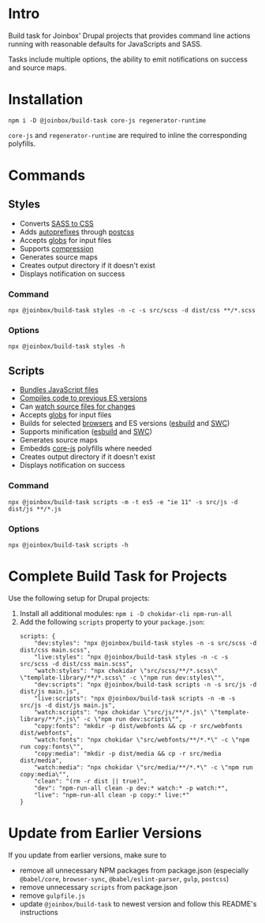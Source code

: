 # Intro

Build task for Joinbox' Drupal projects that provides command line actions running with reasonable
defaults for JavaScripts and SASS.

Tasks include multiple options, the ability to emit notifications on success and source maps.


# Installation

`npm i -D @joinbox/build-task core-js regenerator-runtime`

`core-js` and `regenerator-runtime` are required to inline the corresponding polyfills.

# Commands


## Styles

- Converts [SASS to CSS](https://github.com/sass/dart-sass)
- Adds [autoprefixes](https://github.com/postcss/autoprefixer) through [postcss](https://postcss.org/)
- Accepts [globs](https://www.npmjs.com/package/glob) for input files
- Supports [compression](https://sass-lang.com/documentation/cli/dart-sass#style)
- Generates source maps
- Creates output directory if it doesn't exist
- Displays notification on success

### Command

`npx @joinbox/build-task styles -n -c -s src/scss -d dist/css **/*.scss`

### Options
`npx @joinbox/build-task styles -h`


## Scripts

- [Bundles JavaScript files](https://esbuild.github.io/)
- [Compiles code to previous ES versions](https://swc.rs/)
- Can [watch source files for changes](https://esbuild.github.io/api/#watch)
- Accepts [globs](https://www.npmjs.com/package/glob) for input files
- Builds for selected [browsers](https://github.com/browserslist/browserslist) and ES versions ([esbuild](https://esbuild.github.io/api/#target) and [SWC](https://swc.rs/docs/configuration/compilation#jsctarget))
- Supports minification ([esbuild](https://esbuild.github.io/api/#minify) and [SWC](https://swc.rs/docs/configuration/minification))
- Generates source maps
- Embedds [core-js](https://github.com/zloirock/core-js) polyfills where needed
- Creates output directory if it doesn't exist
- Displays notification on success

### Command

`npx @joinbox/build-task scripts -m -t es5 -e "ie 11" -s src/js -d dist/js **/*.js`

### Options
`npx @joinbox/build-task scripts -h`



# Complete Build Task for Projects

Use the following setup for Drupal projects:

1. Install all additional modules:
    `npm i -D chokidar-cli npm-run-all`
2. Add the following `scripts` property to your `package.json`:
    ```
    scripts: {
        "dev:styles": "npx @joinbox/build-task styles -n -s src/scss -d dist/css main.scss",
        "live:styles": "npx @joinbox/build-task styles -n -c -s src/scss -d dist/css main.scss",
        "watch:styles": "npx chokidar \"src/scss/**/*.scss\" \"template-library/**/*.scss\" -c \"npm run dev:styles\"",
        "dev:scripts": "npx @joinbox/build-task scripts -n -s src/js -d dist/js main.js",
        "live:scripts": "npx @joinbox/build-task scripts -n -m -s src/js -d dist/js main.js",
        "watch:scripts": "npx chokidar \"src/js/**/*.js\" \"template-library/**/*.js\" -c \"npm run dev:scripts\"",
        "copy:fonts": "mkdir -p dist/webfonts && cp -r src/webfonts dist/webfonts",
        "watch:fonts": "npx chokidar \"src/webfonts/**/*.*\" -c \"npm run copy:fonts\"",
        "copy:media": "mkdir -p dist/media && cp -r src/media dist/media",
        "watch:media": "npx chokidar \"src/media/**/*.*\" -c \"npm run copy:media\"",
        "clean": "(rm -r dist || true)",
        "dev": "npm-run-all clean -p dev:* watch:* -p watch:*",
        "live": "npm-run-all clean -p copy:* live:*"
    }
    ```

# Update from Earlier Versions

If you update from earlier versions, make sure to 
- remove all unnecessary NPM packages from package.json (especially `@babel/core`, `browser-sync`, `@babel/eslint-parser`, `gulp`, `postcss`)
- remove unnecessary `scripts` from package.json
- remove `gulpfile.js`
- update `@joinbox/build-task` to newest version and follow this README's instructions